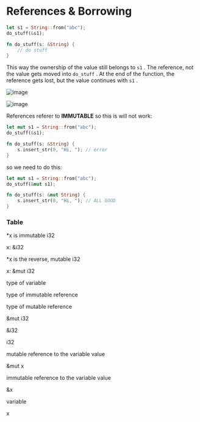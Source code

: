 # References & Borrowing

```rust
let s1 = String::from("abc");
do_stuff(&s1);

fn do_stuff(s: &String) {
	// do stuff
}
```

This way the ownership of the value still belongs to `s1` . The reference, not the value gets moved into `do_stuff` . At the end of the function, the reference gets lost, but the value continues with `s1` .

![image](https://res.craft.do/user/full/3120da64-5cee-db1f-837f-1804f348eae7/A04DF607-8CB6-44B7-8945-1AEA611EB238_2/6t8KG2bgCN0oPKQyPfsMWkZeqrDVKdIy4lrBFRmHuycz/Screenshot%202022-03-26%20at%2014.16.45.png)

![image](https://res.craft.do/user/full/3120da64-5cee-db1f-837f-1804f348eae7/EDDBFA42-3434-44D6-8C57-9143E3034466_2/KoxHopUi9azs6QGfilY1u8cyiZGywOeTmlCx4UfksI8z/Screenshot%202022-03-26%20at%2014.17.23.png)

References referer to **IMMUTABLE** so this is will not work:

```rust
let mut s1 = String::from("abc");
do_stuff(&s1);

fn do_stuff(s: &String) {
	s.insert_str(0, "Hi, "); // error
}
```


so we need to do this:

```rust
let mut s1 = String::from("abc");
do_stuff(&mut s1);

fn do_stuff(s: &mut String) {
	s.insert_str(0, "Hi, "); // ALL GOOD
}
```


### Table


*x is immutable i32

x: &i32

*x is the reverse, mutable i32

x: &mut i32

type of variable

type of immutable reference

type of mutable reference

&mut i32

&i32

i32

mutable reference to the variable value

&mut x

immutable reference to the variable value

&x

variable

x
